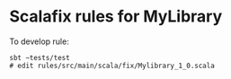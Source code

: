 # Scalafix rules for MyLibrary

To develop rule:
```
sbt ~tests/test
# edit rules/src/main/scala/fix/Mylibrary_1_0.scala
```
